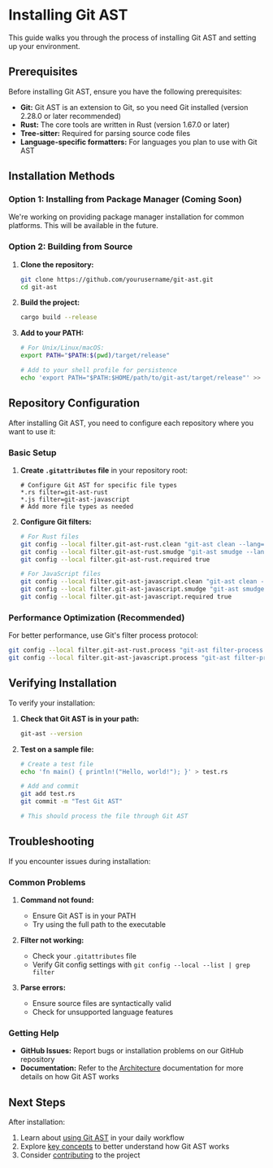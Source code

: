 # Installing Git AST

This guide walks you through the process of installing Git AST and setting up your environment.

## Prerequisites

Before installing Git AST, ensure you have the following prerequisites:

- **Git:** Git AST is an extension to Git, so you need Git installed (version 2.28.0 or later recommended)
- **Rust:** The core tools are written in Rust (version 1.67.0 or later)
- **Tree-sitter:** Required for parsing source code files
- **Language-specific formatters:** For languages you plan to use with Git AST

## Installation Methods

### Option 1: Installing from Package Manager (Coming Soon)

We're working on providing package manager installation for common platforms. This will be available in the future.

### Option 2: Building from Source

1. **Clone the repository:**
   ```bash
   git clone https://github.com/yourusername/git-ast.git
   cd git-ast
   ```

2. **Build the project:**
   ```bash
   cargo build --release
   ```

3. **Add to your PATH:**
   ```bash
   # For Unix/Linux/macOS:
   export PATH="$PATH:$(pwd)/target/release"
   
   # Add to your shell profile for persistence
   echo 'export PATH="$PATH:$HOME/path/to/git-ast/target/release"' >> ~/.bashrc  # or ~/.zshrc
   ```

## Repository Configuration

After installing Git AST, you need to configure each repository where you want to use it:

### Basic Setup

1. **Create `.gitattributes` file** in your repository root:
   ```
   # Configure Git AST for specific file types
   *.rs filter=git-ast-rust
   *.js filter=git-ast-javascript
   # Add more file types as needed
   ```

2. **Configure Git filters:**
   ```bash
   # For Rust files
   git config --local filter.git-ast-rust.clean "git-ast clean --lang=rust"
   git config --local filter.git-ast-rust.smudge "git-ast smudge --lang=rust"
   git config --local filter.git-ast-rust.required true
   
   # For JavaScript files
   git config --local filter.git-ast-javascript.clean "git-ast clean --lang=javascript"
   git config --local filter.git-ast-javascript.smudge "git-ast smudge --lang=javascript"
   git config --local filter.git-ast-javascript.required true
   ```

### Performance Optimization (Recommended)

For better performance, use Git's filter process protocol:

```bash
git config --local filter.git-ast-rust.process "git-ast filter-process --lang=rust"
git config --local filter.git-ast-javascript.process "git-ast filter-process --lang=javascript"
```

## Verifying Installation

To verify your installation:

1. **Check that Git AST is in your path:**
   ```bash
   git-ast --version
   ```

2. **Test on a sample file:**
   ```bash
   # Create a test file
   echo 'fn main() { println!("Hello, world!"); }' > test.rs
   
   # Add and commit
   git add test.rs
   git commit -m "Test Git AST"
   
   # This should process the file through Git AST
   ```

## Troubleshooting

If you encounter issues during installation:

### Common Problems

1. **Command not found:**
   - Ensure Git AST is in your PATH
   - Try using the full path to the executable

2. **Filter not working:**
   - Check your `.gitattributes` file
   - Verify Git config settings with `git config --local --list | grep filter`

3. **Parse errors:**
   - Ensure source files are syntactically valid
   - Check for unsupported language features

### Getting Help

- **GitHub Issues:** Report bugs or installation problems on our GitHub repository
- **Documentation:** Refer to the [Architecture](../architecture/design.md) documentation for more details on how Git AST works

## Next Steps

After installation:

1. Learn about [using Git AST](./usage.md) in your daily workflow
2. Explore [key concepts](../concepts/key-concepts.md) to better understand how Git AST works
3. Consider [contributing](../contributing/guidelines.md) to the project 
